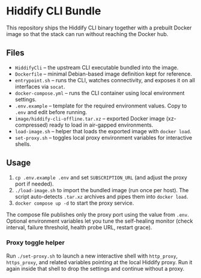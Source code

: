 # Hiddify CLI Bundle

This repository ships the Hiddify CLI binary together with a prebuilt Docker image so that the stack can run without reaching the Docker hub.

## Files
- `HiddifyCli` – the upstream CLI executable bundled into the image.
- `Dockerfile` – minimal Debian-based image definition kept for reference.
- `entrypoint.sh` – runs the CLI, watches connectivity, and exposes it on all interfaces via `socat`.
- `docker-compose.yml` – runs the CLI container using local environment settings.
- `.env.example` – template for the required environment values. Copy to `.env` and edit before running.
- `image/hiddify-cli-offline.tar.xz` – exported Docker image (xz-compressed) ready to load in air-gapped environments.
- `load-image.sh` – helper that loads the exported image with `docker load`.
- `set-proxy.sh` – toggles local proxy environment variables for interactive shells.

## Usage
1. `cp .env.example .env` and set `SUBSCRIPTION_URL` (and adjust the proxy port if needed).
2. `./load-image.sh` to import the bundled image (run once per host). The script auto-detects `.tar.xz` archives and pipes them into `docker load`.
3. `docker compose up -d` to start the proxy service.

The compose file publishes only the proxy port using the value from `.env`. Optional environment variables let you tune the self-healing monitor (check interval, failure threshold, health probe URL, restart grace).

### Proxy toggle helper

Run `./set-proxy.sh` to launch a new interactive shell with `http_proxy`, `https_proxy`, and related variables pointing at the local Hiddify proxy. Run it again inside that shell to drop the settings and continue without a proxy.
